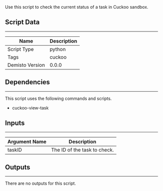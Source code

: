 Use this script to check the current status of a task in Cuckoo sandbox.

## Script Data
---

| **Name** | **Description** |
| --- | --- |
| Script Type | python |
| Tags | cuckoo |
| Demisto Version | 0.0.0 |

## Dependencies
---
This script uses the following commands and scripts.
* cuckoo-view-task

## Inputs
---

| **Argument Name** | **Description** |
| --- | --- |
| taskID | The ID of the task to check. |

## Outputs
---
There are no outputs for this script.
